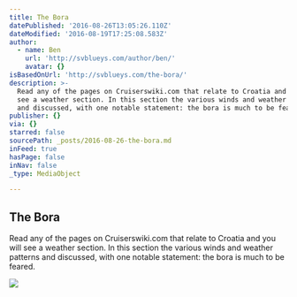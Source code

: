 ```yaml
---
title: The Bora
datePublished: '2016-08-26T13:05:26.110Z'
dateModified: '2016-08-19T17:25:08.583Z'
author:
  - name: Ben
    url: 'http://svblueys.com/author/ben/'
    avatar: {}
isBasedOnUrl: 'http://svblueys.com/the-bora/'
description: >-
  Read any of the pages on Cruiserswiki.com that relate to Croatia and you will
  see a weather section. In this section the various winds and weather patterns
  and discussed, with one notable statement: the bora is much to be feared.
publisher: {}
via: {}
starred: false
sourcePath: _posts/2016-08-26-the-bora.md
inFeed: true
hasPage: false
inNav: false
_type: MediaObject

---
```

<article style=""><h1>The Bora</h1><p>Read any of the pages on Cruiserswiki.com that relate to Croatia and you will see a weather section. In this section the various winds and weather patterns and discussed, with one notable statement: the bora is much to be feared.</p><img src="http://i2.wp.com/svblueys.com/wp-content/uploads/2016/08/img_2717-2.jpg?fit=1200%2C900" /></article>